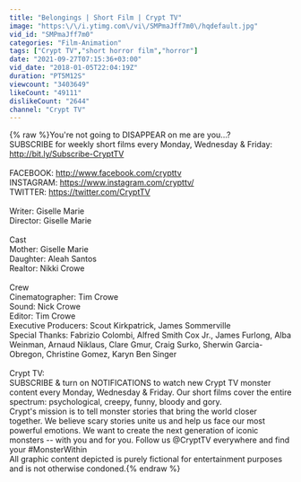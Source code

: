 ```yaml
---
title: "Belongings | Short Film | Crypt TV"
image: "https:\/\/i.ytimg.com\/vi\/SMPmaJff7m0\/hqdefault.jpg"
vid_id: "SMPmaJff7m0"
categories: "Film-Animation"
tags: ["Crypt TV","short horror film","horror"]
date: "2021-09-27T07:15:36+03:00"
vid_date: "2018-01-05T22:04:19Z"
duration: "PT5M12S"
viewcount: "3403649"
likeCount: "49111"
dislikeCount: "2644"
channel: "Crypt TV"
---
```

{% raw %}You're not going to DISAPPEAR on me are you...?<br />SUBSCRIBE for weekly short films every Monday, Wednesday &amp; Friday: <a rel="nofollow" target="blank" href="http://bit.ly/Subscribe-CryptTV">http://bit.ly/Subscribe-CryptTV</a> <br /><br />FACEBOOK: <a rel="nofollow" target="blank" href="http://www.facebook.com/crypttv">http://www.facebook.com/crypttv</a><br />INSTAGRAM: <a rel="nofollow" target="blank" href="https://www.instagram.com/crypttv/">https://www.instagram.com/crypttv/</a><br />TWITTER: <a rel="nofollow" target="blank" href="https://twitter.com/CryptTV">https://twitter.com/CryptTV</a><br /><br />Writer: Giselle Marie<br />Director: Giselle Marie<br /><br />Cast<br />Mother: Giselle Marie<br />Daughter: Aleah Santos<br />Realtor: Nikki Crowe<br /><br />Crew<br />Cinematographer: Tim Crowe<br />Sound: Nick Crowe<br />Editor: Tim Crowe<br />Executive Producers: Scout Kirkpatrick, James Sommerville<br />Special  Thanks: Fabrizio  Colombi,  Alfred  Smith  Cox  Jr.,  James  Furlong,  Alba Weinman,  Arnaud  Niklaus,  Clare  Gmur,  Craig  Surko,  Sherwin  Garcia-Obregon, Christine Gomez, Karyn Ben Singer<br /><br />Crypt TV:<br />SUBSCRIBE &amp; turn on NOTIFICATIONS to watch new Crypt TV monster content every Monday, Wednesday &amp; Friday. Our short films cover the entire spectrum: psychological, creepy, funny, bloody and gory.<br />Crypt's mission is to tell monster stories that bring the world closer together. We believe scary stories unite us and help us face our most powerful emotions. We want to create the next generation of iconic monsters -- with you and for you. Follow us @CryptTV everywhere and find your #MonsterWithin<br />All graphic content depicted is purely fictional for entertainment purposes and is not otherwise condoned.{% endraw %}
